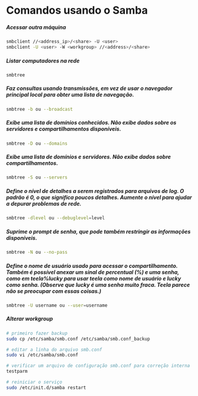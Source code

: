 # Comandos usando o Samba

##### Acessar outra máquina
```bash
smbclient //<address_ip>/<share> -U <user>
smbclient -U <user> -W <workgroup> //<address>/<share>
```

##### Listar computadores na rede
```bash
smbtree
```

##### Faz consultas usando transmissões, em vez de usar o navegador principal local para obter uma lista de navegação.
```bash
smbtree -b ou --broadcast
```

##### Exibe uma lista de domínios conhecidos. Não exibe dados sobre os servidores e compartilhamentos disponíveis.
```bash
smbtree -D ou --domains
```

##### Exibe uma lista de domínios e servidores. Não exibe dados sobre compartilhamentos.
```bash
smbtree -S ou --servers
```

##### Define o nível de detalhes a serem registrados para arquivos de log. O padrão é 0, o que significa poucos detalhes. Aumente o nível para ajudar a depurar problemas de rede.
```bash
smbtree -dlevel ou --debuglevel=level
```

##### Suprime o prompt de senha, que pode também restringir as informações disponíveis.
```bash
smbtree -N ou --no-pass
```

##### Define o nome de usuário usado para acessar o compartilhamento. Também é possível anexar um sinal de percentual (%) e uma senha, como em teela%lucky para usar teela como nome de usuário e lucky como senha. (Observe que lucky é uma senha muito fraca. Teela parece não se preocupar com essas coisas.)
```bash
smbtree -U username ou --user=username
```

##### Alterar workgroup
```bash
# primeiro fazer backup
sudo cp /etc/samba/smb.conf /etc/samba/smb.conf_backup

# editar a linha do arquivo smb.conf
sudo vi /etc/samba/smb.conf

# verificar um arquivo de configuração smb.conf para correção interna
testparm

# reiniciar o serviço
sudo /etc/init.d/samba restart
```
